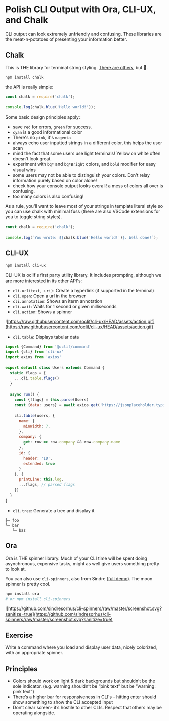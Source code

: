 # Polish CLI Output with Ora, CLI-UX, and Chalk

CLI output can look extremely unfriendly and confusing. These libraries are the meat-n-potatoes of presenting your information better.

## Chalk

This is THE library for terminal string styling. [There are others](https://github.com/sw-yx/cli-cheatsheet#user-content-output), but :shrug:.

```bash
npm install chalk
```

the API is really simple:

```js
const chalk = require('chalk');
 
console.log(chalk.blue('Hello world!'));
```

Some basic design principles apply:

- save `red` for errors, `green` for success.
- `cyan` is a good informational color
- There's no `pink`, it's `magenta`
- always echo user inputted strings in a different color, this helps the user scan
- mind the fact that some users use light terminals! Yellow on white often doesn't look great.
- experiment with `bg*` and `bg*Bright` colors, and `bold` modifier for easy visual wins
- some users may not be able to distinguish your colors. Don't relay information purely based on color alone!
- check how your console output looks overall! a mess of colors all over is confusing.
- too many colors is also confusing! 


As a rule, you'll want to leave most of your strings in template literal style so you can use chalk with minimal fuss (there are also VSCode extensions for you to toggle string styles).

```js
const chalk = require('chalk');
 
console.log(`You wrote: ${chalk.blue('Hello world!')}. Well done!`);
```

## CLI-UX

```bash
npm install cli-ux
```

CLI-UX is oclif's first party utility library. It includes prompting, although we are more interested in its other API's:

- `cli.url(text, uri)`: Create a hyperlink (if supported in the terminal)
- `cli.open`: Open a url in the browser
- `cli.annotation`: Shows an iterm annotation
- `cli.wait`: Waits for 1 second or given milliseconds
- `cli.action`: Shows a spinner

![https://raw.githubusercontent.com/oclif/cli-ux/HEAD/assets/action.gif](https://raw.githubusercontent.com/oclif/cli-ux/HEAD/assets/action.gif)

- `cli.table`: Displays tabular data

```js
import {Command} from '@oclif/command'
import {cli} from 'cli-ux'
import axios from 'axios'
 
export default class Users extends Command {
  static flags = {
    ...cli.table.flags()
  }
 
  async run() {
    const {flags} = this.parse(Users)
    const {data: users} = await axios.get('https://jsonplaceholder.typicode.com/users')
 
    cli.table(users, {
      name: {
        minWidth: 7,
      },
      company: {
        get: row => row.company && row.company.name
      },
      id: {
        header: 'ID',
        extended: true
      }
    }, {
      printLine: this.log,
      ...flags, // parsed flags
    })
  }
}
```

- `cli.tree`: Generate a tree and display it

```
├─ foo
└─ bar
   └─ baz
```

## Ora


Ora is THE spinner library. Much of your CLI time will be spent doing asynchronous, expensive tasks, might as well give users something pretty to look at.

You can also use `cli-spinners`, also from Sindre ([full demo](https://jsfiddle.net/sindresorhus/2eLtsbey/embedded/result/)). The moon spinner is pretty cool.

```bash
npm install ora
# or npm install cli-spinners
```

![https://github.com/sindresorhus/cli-spinners/raw/master/screenshot.svg?sanitize=true](https://github.com/sindresorhus/cli-spinners/raw/master/screenshot.svg?sanitize=true)


## Exercise

Write a command where you load and display user data, nicely colorized, with an appropriate spinner. 

## Principles

- Colors should work on light & dark backgrounds but shouldn’t be the sole indicator. (e.g. warning shouldn’t be “pink text” but be “warning: pink text”)
- There’s a higher bar for responsiveness in CLI's - hitting enter should show something to show the CLI accepted input
-  Don’t clear screen- it’s hostile to other CLIs. Respect that others may be operating alongside.